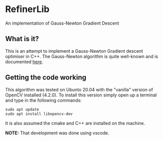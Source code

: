 # RefinerLib

An implementation of Gauss-Newton Gradient Descent

## What is it?

This is an attempt to implement a Gauss-Newton Gradient descent optimiser in C++. The Gauss-Newton algorithm is quite well-known and is documented [here](https://en.wikipedia.org/wiki/Gauss%E2%80%93Newton_algorithm).

## Getting the code working

This algorithm was tested on Ubunto 20.04 with the "vanilla" version of OpenCV installed (4.2.0). To install this version simply open up a terminal and type in the following commands:

```
sudo apt update
sudo apt install libopencv-dev
```

It is also assumed the cmake and C++ are installed on the machine. 

**NOTE:** That development was done using vscode.
